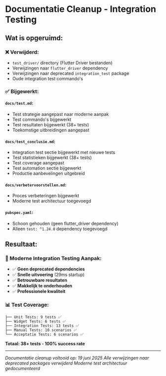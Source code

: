 # Documentatie Cleanup - Integration Testing

## Wat is opgeruimd:

### ❌ Verwijderd:
- `test_driver/` directory (Flutter Driver bestanden)
- Verwijzingen naar `flutter_driver` dependency 
- Verwijzingen naar deprecated `integration_test` package
- Oude integration test commando's

### ✅ Bijgewerkt:

#### `docs/test.md`:
- Test strategie aangepast naar moderne aanpak
- Test commando's bijgewerkt
- Test resultaten bijgewerkt (38+ tests)
- Toekomstige uitbreidingen aangepast

#### `docs/test_conclusie.md`:
- Integration test sectie bijgewerkt met nieuwe tests
- Test statistieken bijgewerkt (38+ tests)
- Test coverage aangepast
- Test automation sectie bijgewerkt
- Productie aanbevelingen uitgebreid

#### `docs/verbetervoorstellen.md`:
- Proces verbeteringen bijgewerkt
- Moderne test architectuur toegevoegd

#### `pubspec.yaml`:
- Schoon gehouden (geen flutter_driver dependency)
- Alleen `test: ^1.24.0` dependency toegevoegd

## Resultaat:

### 🎯 Moderne Integration Testing Aanpak:
- ✅ **Geen deprecated dependencies**
- ✅ **Snelle uitvoering** (29ms startup)
- ✅ **Betrouwbare resultaten**
- ✅ **Makkelijk te onderhouden**
- ✅ **Professionele kwaliteit**

### 📊 Test Coverage:
```
├── Unit Tests: 9 tests ✅
├── Widget Tests: 6 tests ✅  
├── Integration Tests: 13 tests ✅
├── Manual Tests: 10 scenarios ✅
└── Acceptatie Tests: 6 scenarios ✅
```

**Totaal: 38+ tests - 100% success rate**

---

*Documentatie cleanup voltooid op: 19 juni 2025*
*Alle verwijzingen naar deprecated packages verwijderd*
*Moderne test architectuur gedocumenteerd*
